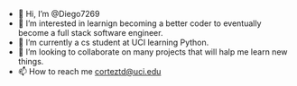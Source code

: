 - 👋 Hi, I’m @Diego7269
- 👀 I’m interested in learnign becoming a better coder to eventually become a full stack software engineer.
- 🌱 I’m currently a cs student at UCI learning Python.
- 💞️ I’m looking to collaborate on many projects that will halp me learn new things. 
- 📫 How to reach me corteztd@uci.edu

<!---
Diego7269/Diego7269 is a ✨ special ✨ repository because its `README.md` (this file) appears on your GitHub profile.
You can click the Preview link to take a look at your changes.
--->

